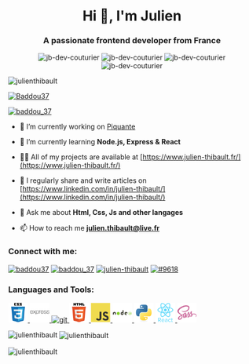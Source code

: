<h1 align="center">Hi 👋, I'm Julien</h1>
<h3 align="center">A passionate frontend developer from France</h3>

<p align="center">
  <img
    src="https://media.giphy.com/media/XAxylRMCdpbEWUAvr8/giphy.gif"
    alt="jb-dev-couturier"
    width="15%"
  />
   <img
    src="https://media.giphy.com/media/fsEaZldNC8A1PJ3mwp/giphy.gif"
    alt="jb-dev-couturier"
    width="15%"
  />
  <img
    src="https://media.giphy.com/media/ln7z2eWriiQAllfVcn/giphy.gif"
    alt="jb-dev-couturier"
    width="15%"
  />
   <img
    src="https://media.giphy.com/media/eNAsjO55tPbgaor7ma/giphy.gif"
    alt="jb-dev-couturier"
    width="15%"
  />
</p>

<p align="left"> <img src="https://komarev.com/ghpvc/?username=julienthibault&label=Profile%20views&color=0e75b6&style=flat" alt="julienthibault" /> </p>

<p align="left"> <a href="https://github.com/ryo-ma/github-profile-trophy"><img src="https://github-profile-trophy.vercel.app/?username=Baddou37" alt="Baddou37" /></a> </p>

<p align="left"> <a href="https://twitter.com/baddou_37" target="blank"><img src="https://img.shields.io/twitter/follow/baddou_37?logo=twitter&style=for-the-badge" alt="baddou_37" /></a> </p>

- 🔭 I’m currently working on [Piquante](https://github.com/julienthibault/oc_piquante)

- 🌱 I’m currently learning **Node.js, Express & React**

- 👨‍💻 All of my projects are available at [https://www.julien-thibault.fr/](https://www.julien-thibault.fr/)

- 📝 I regularly share and write articles on [https://www.linkedin.com/in/julien-thibault/](https://www.linkedin.com/in/julien-thibault/)

- 💬 Ask me about **Html, Css, Js and other langages**

- 📫 How to reach me **julien.thibault@live.fr**

<h3 align="left">Connect with me:</h3>
<p align="left">
<a href="https://codepen.io/baddou37" target="blank"><img align="center" src="https://raw.githubusercontent.com/rahuldkjain/github-profile-readme-generator/master/src/images/icons/Social/codepen.svg" alt="baddou37" height="30" width="40" /></a>
<a href="https://twitter.com/baddou_37" target="blank"><img align="center" src="https://raw.githubusercontent.com/rahuldkjain/github-profile-readme-generator/master/src/images/icons/Social/twitter.svg" alt="baddou_37" height="30" width="40" /></a>
<a href="https://linkedin.com/in/julien-thibault" target="blank"><img align="center" src="https://raw.githubusercontent.com/rahuldkjain/github-profile-readme-generator/master/src/images/icons/Social/linked-in-alt.svg" alt="julien-thibault" height="30" width="40" /></a>
<a href="https://discord.gg/#9618" target="blank"><img align="center" src="https://raw.githubusercontent.com/rahuldkjain/github-profile-readme-generator/master/src/images/icons/Social/discord.svg" alt="#9618" height="30" width="40" /></a>
</p>

<h3 align="left">Languages and Tools:</h3>
<p align="left"> <a href="https://www.w3schools.com/css/" target="_blank" rel="noreferrer"> <img src="https://raw.githubusercontent.com/devicons/devicon/master/icons/css3/css3-original-wordmark.svg" alt="css3" width="40" height="40"/> </a> <a href="https://expressjs.com" target="_blank" rel="noreferrer"> <img src="https://raw.githubusercontent.com/devicons/devicon/master/icons/express/express-original-wordmark.svg" alt="express" width="40" height="40"/> </a> <a href="https://git-scm.com/" target="_blank" rel="noreferrer"> <img src="https://www.vectorlogo.zone/logos/git-scm/git-scm-icon.svg" alt="git" width="40" height="40"/> </a> <a href="https://www.w3.org/html/" target="_blank" rel="noreferrer"> <img src="https://raw.githubusercontent.com/devicons/devicon/master/icons/html5/html5-original-wordmark.svg" alt="html5" width="40" height="40"/> </a> <a href="https://developer.mozilla.org/en-US/docs/Web/JavaScript" target="_blank" rel="noreferrer"> <img src="https://raw.githubusercontent.com/devicons/devicon/master/icons/javascript/javascript-original.svg" alt="javascript" width="40" height="40"/> </a> <a href="https://nodejs.org" target="_blank" rel="noreferrer"> <img src="https://raw.githubusercontent.com/devicons/devicon/master/icons/nodejs/nodejs-original-wordmark.svg" alt="nodejs" width="40" height="40"/> </a> <a href="https://www.python.org" target="_blank" rel="noreferrer"> <img src="https://raw.githubusercontent.com/devicons/devicon/master/icons/python/python-original.svg" alt="python" width="40" height="40"/> </a> <a href="https://reactjs.org/" target="_blank" rel="noreferrer"> <img src="https://raw.githubusercontent.com/devicons/devicon/master/icons/react/react-original-wordmark.svg" alt="react" width="40" height="40"/> </a> <a href="https://sass-lang.com" target="_blank" rel="noreferrer"> <img src="https://raw.githubusercontent.com/devicons/devicon/master/icons/sass/sass-original.svg" alt="sass" width="40" height="40"/> </a> </p>

<p><img align="left" src="https://github-readme-stats.vercel.app/api/top-langs?username=Baddou37&show_icons=true&locale=en&layout=compact" alt="julienthibault" /></p>

<p>&nbsp;<img align="center" src="https://github-readme-stats.vercel.app/api?username=julienthibault&show_icons=true&locale=en" alt="julienthibault" /></p>

<p><img align="center" src="https://github-readme-streak-stats.herokuapp.com/?user=Baddou37&" alt="julienthibault" /></p>
